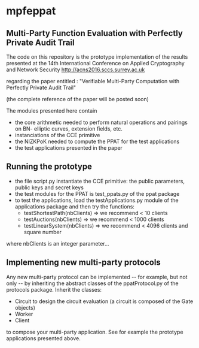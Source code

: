 # mpfeppat
Multi-Party Function Evaluation with Perfectly Private Audit Trail
------------------------------------------------------------------

The code on this repository is the prototype implementation of the results presented at the 14th International Conference on Applied Cryptography and Network Security
http://acns2016.sccs.surrey.ac.uk

regarding the paper entitled :
"Verifiable Multi-Party Computation with Perfectly Private Audit Trail"

(the complete reference of the paper will be posted soon)

The modules presented here contain

- the core arithmetic needed to perform natural operations and pairings on BN- elliptic curves, extension fields, etc.
- instanciations of the CCE primitive
- the NIZKPoK needed to compute the PPAT for the test applications
- the test applications presented in the paper

Running the prototype
---------------------

- the file script.py instantiate the CCE primitive: the public parameters, public keys and secret keys
- the test modules for the PPAT is test_ppats.py of the ppat package
- to test the applications, load the testApplications.py module of the applications package and then try the functions:
    - testShortestPath(nbClients) => we recommend < 10 clients
    - testAuctions(nbClients) => we recommend < 1000 clients
    - testLinearSystem(nbClients) => we recommend < 4096 clients and square number

where nbClients is an integer parameter...

Implementing new multi-party protocols
--------------------------------------

Any new multi-party protocol can be implemented -- for example, but not only -- by inheriting the abstract classes of the ppatProtocol.py of the protocols package. Inherit the classes:

- Circuit to design the circuit evaluation (a circuit is composed of the Gate objects)
- Worker
- Client

to compose your multi-party application. See for example the prototype applications presented above.
